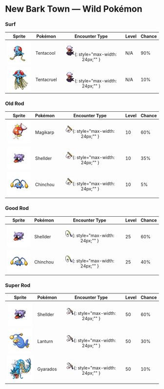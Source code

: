 # New Bark Town — Wild Pokémon

### Surf

| Sprite | Pokémon | Encounter Type | Level | Chance |
|:------:|---------|:--------------:|-------|--------|
| ![Tentacool](../../assets/sprites/tentacool/front.gif "When the tide goes out, dehydrated TENTACOOL remains can be found washed up on the shore.") | Tentacool | ![Surf](../../assets/encounter_types/surf.png "Surf"){: style="max-width: 24px;"" } | N/A | 90% |
| ![Tentacruel](../../assets/sprites/tentacruel/front.gif "Its 80 tentacles absorb water and stretch almost endlessly to constrict its prey and enemies.") | Tentacruel | ![Surf](../../assets/encounter_types/surf.png "Surf"){: style="max-width: 24px;"" } | N/A | 10% |

### Old Rod

| Sprite | Pokémon | Encounter Type | Level | Chance |
|:------:|---------|:--------------:|-------|--------|
| ![Magikarp](../../assets/sprites/magikarp/front.gif "An underpowered, pathetic Pokémon. It may jump high on rare occasions, but usually not more than seven feet.") | Magikarp | ![Old Rod](../../assets/encounter_types/old_rod.png "Old Rod"){: style="max-width: 24px;"" } | 10 | 60% |
| ![Shellder](../../assets/sprites/shellder/front.gif "It swims facing backward by opening and closing its two-piece shell. It is surprisingly fast.") | Shellder | ![Old Rod](../../assets/encounter_types/old_rod.png "Old Rod"){: style="max-width: 24px;"" } | 10 | 35% |
| ![Chinchou](../../assets/sprites/chinchou/front.gif "It shoots positive and negative electricity between the tips of its two antennae and zaps its enemies.") | Chinchou | ![Old Rod](../../assets/encounter_types/old_rod.png "Old Rod"){: style="max-width: 24px;"" } | 10 | 5% |

### Good Rod

| Sprite | Pokémon | Encounter Type | Level | Chance |
|:------:|---------|:--------------:|-------|--------|
| ![Shellder](../../assets/sprites/shellder/front.gif "It swims facing backward by opening and closing its two-piece shell. It is surprisingly fast.") | Shellder | ![Good Rod](../../assets/encounter_types/good_rod.png "Good Rod"){: style="max-width: 24px;"" } | 25 | 60% |
| ![Chinchou](../../assets/sprites/chinchou/front.gif "It shoots positive and negative electricity between the tips of its two antennae and zaps its enemies.") | Chinchou | ![Good Rod](../../assets/encounter_types/good_rod.png "Good Rod"){: style="max-width: 24px;"" } | 25 | 40% |

### Super Rod

| Sprite | Pokémon | Encounter Type | Level | Chance |
|:------:|---------|:--------------:|-------|--------|
| ![Shellder](../../assets/sprites/shellder/front.gif "It swims facing backward by opening and closing its two-piece shell. It is surprisingly fast.") | Shellder | ![Super Rod](../../assets/encounter_types/super_rod.png "Super Rod"){: style="max-width: 24px;"" } | 50 | 60% |
| ![Lanturn](../../assets/sprites/lanturn/front.gif "The light it emits is so bright that it can illuminate the sea’s surface from a depth of over three miles.") | Lanturn | ![Super Rod](../../assets/encounter_types/super_rod.png "Super Rod"){: style="max-width: 24px;"" } | 50 | 30% |
| ![Gyarados](../../assets/sprites/gyarados/front.gif "They say that during past strife, GYARADOS would appear and leave blazing ruins in its wake.") | Gyarados | ![Super Rod](../../assets/encounter_types/super_rod.png "Super Rod"){: style="max-width: 24px;"" } | 50 | 10% |

